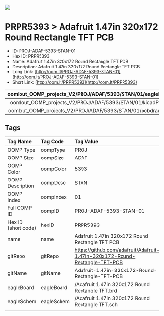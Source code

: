 


  
![][im]
# PRPR5393 > Adafruit 1.47in 320x172 Round Rectangle TFT PCB

- ID: PROJ-ADAF-5393-STAN-01
- Hex ID: PRPR5393
- Name: Adafruit 1.47in 320x172 Round Rectangle TFT PCB
- Description: Adafruit 1.47in 320x172 Round Rectangle TFT PCB
- Long Link: [http://oom.lt/PROJ-ADAF-5393-STAN-01](http://oom.lt/PROJ-ADAF-5393-STAN-01)
- Short Link: [http://oom.lt/PRPR5393](http://oom.lt/PRPR5393)
  

|oomlout_OOMP_projects_V2/PROJ/ADAF/5393/STAN/01/eagleImage.png|oomlout_OOMP_projects_V2/PROJ/ADAF/5393/STAN/01/eagleSchemImage.png|oomlout_OOMP_projects_V2/PROJ/ADAF/5393/STAN/01/kicadPcb3dFront.png|oomlout_OOMP_projects_V2/PROJ/ADAF/5393/STAN/01/kicadPcb3dBack.png|
| :---: | :---: | :---: | :---: |
|oomlout_OOMP_projects_V2/PROJ/ADAF/5393/STAN/01/kicadPcb3d.png|oomlout_OOMP_projects_V2/PROJ/ADAF/5393/STAN/01/bomBack.png|oomlout_OOMP_projects_V2/PROJ/ADAF/5393/STAN/01/bomFront.png|oomlout_OOMP_projects_V2/PROJ/ADAF/5393/STAN/01/pcbdraw.svg|
|oomlout_OOMP_projects_V2/PROJ/ADAF/5393/STAN/01/pcbdrawBack.svg||||

## Tags
  

|Tag Name|Tag Code|Tag Value|
| :--- | :--- | :--- |
|OOMP Type|oompType|PROJ|
|OOMP Size|oompSize|ADAF|
|OOMP Color|oompColor|5393|
|OOMP Description|oompDesc|STAN|
|OOMP Index|oompIndex|01|
|Full OOMP ID|oompID|PROJ-ADAF-5393-STAN-01|
|Hex ID (short code)|hexID|PRPR5393|
|name|name|Adafruit 1.47in 320x172 Round Rectangle TFT PCB|
|gitRepo|gitRepo|https://github.com/adafruit/Adafruit-1.47in-320x172-Round-Rectangle-TFT-PCB|
|gitName|gitName|Adafruit-1.47in-320x172-Round-Rectangle-TFT-PCB|
|eagleBoard|eagleBoard|/Adafruit 1.47in 320x172 Round Rectangle TFT.brd|
|eagleSchem|eagleSchem|/Adafruit 1.47in 320x172 Round Rectangle TFT.sch|
||||



[im]: PROJ/ADAF/5393/STAN/01/kicadPcb3d_450.png
